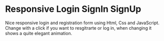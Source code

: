 # Responsive Login SignIn SignUp
Nice responsive login and registration form using Html, Css and JavaScript. Change with a click if you want to resgitrarte or log in, when changing it shows a quite elegant animation.